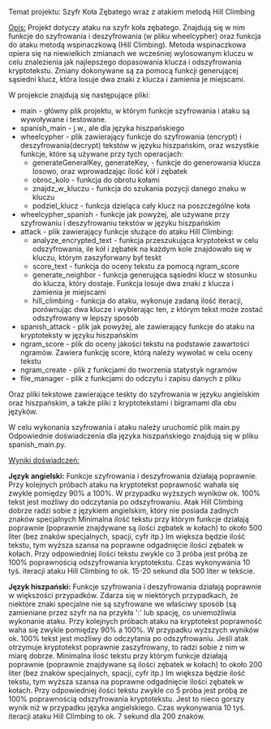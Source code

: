 Temat projektu: Szyfr Koła Zębatego wraz z atakiem metodą Hill Climbing

<u>Opis:</u> Projekt dotyczy ataku na szyfr koła zębatego. Znajdują się w nim funkcje do szyfrowania i deszyfrowania (w pliku wheelcypher) oraz funkcja do ataku metodą wspinaczkową (Hill Climbing).
Metoda wspinaczkowa opiera się na niewielkich zmianach we wcześniej wylosowanym kluczu w celu znalezienia jak najlepszego dopasowania klucza i odszyfrowania kryptotekstu.
Zmiany dokonywane są za pomocą funkcji generującej sąsiedni klucz, która losuje dwa znaki z klucza i zamienia je miejscami.

W projekcie znajdują się następujące pliki:
- main - główny plik projektu, w którym funkcje szyfrowania i ataku są wywoływane i testowane.
- spanish_main - j.w., ale dla języka hiszpańskiego
- wheelcypher - plik zawierający funkcje do szyfrowania (encrypt) i deszyfrowania(decrypt) tekstów w języku hiszpańskim, oraz wszystkie funkcje, które są używane przy tych operacjach:
  - generateGeneralKey, generateKey, - funkcje do generowania klucza losowo, oraz wprowadzając ilość kół i zębatek
  - obroc_kolo - funkcja do obrotu kołami
  - znajdz_w_kluczu - funkcja do szukania pozycji danego znaku w kluczu
  - podziel_klucz - funkcja dzieląca cały klucz na poszczególne koła
- wheelcypher_spanish - funkcje jak powyżej, ale używane przy szyfrowaniu i deszyfrowaniu tekstów w języku hiszpańskim
- attack - plik zawierający funkcje służące do ataku Hill Climbing:
  - analyze_encrypted_text - funkcja przeszukująca kryptotekst w celu odszyfrowania, ile kół i zębatek na każdym kole znajdowało się w kluczu, którym zaszyforwany był teskt
  - score_text - funkcja do oceny tekstu za pomocą ngram_score
  - generate_neighbor - funkcja generująca sąsiedni klucz w stosunku do klucza, który dostaje. Funkcja losuje dwa znaki z klucza i zamienia je miejscami
  - hill_climbing - funkcja do ataku, wykonuje zadaną ilość iteracji, porównując dwa klucze i wybierając ten, z którym tekst może zostać odszyfrowany w lepszy sposób
- spanish_attack - plik jak powyżej, ale zawierający funkcje do ataku na kryptoteksty w języku hiszpańskim
- ngram_score - plik do oceny jakości tekstu na podstawie zawartości ngramów. Zawiera funkcję score, którą należy wywołać w celu oceny tekstu
- ngram_create - plik z funkcjami do tworzenia statystyk ngramów
- file_manager - plik z funkcjami do odczytu i zapisu danych z pliku

Oraz pliki tekstowe zawierające teskty do szyfrowania w języku angielskim oraz hiszpańskim, a także pliki z kryptotekstami i bigramami dla obu języków.

W celu wykonania szyfrowania i ataku należy uruchomić plik main.py
Odpowiednie doświadczenia dla języka hiszpańskiego znajdują się w pliku spanish_main.py.

<u>Wyniki doświadczeń: </u>

<b>Język angielski:</b>
Funkcje szyfrowania i deszyfrowania działają poprawnie. 
Przy kolejnych próbach ataku na kryptotekst poprawność wahała się zwykle pomiędzy 90% a 100%. W przypadku wyższych wyników ok. 100% tekst jest możliwy do odczytania po odszyfrowaniu.
Atak Hill Climbing dobrze radzi sobie z językiem angielskim, który nie posiada żadnych znaków specjalnych
Minimalna ilość tekstu przy którym funkcje działają poprawnie (poprawnie znajdywane są ilości zębatek w kołach) to około  500 liter (bez znaków specjalnych, spacji, cyfr itp.)
Im większa będzie ilość tekstu, tym wyższa szansa na poprawne odgadnięcie ilości zębatek w kołach. 
Przy odpowiedniej ilości tekstu zwykle co 3 próba jest próbą ze 100% poprawnością odszyfrowania kryptotekstu.
Czas wykonywania 10 tyś. iteracji ataku Hill Climbing to ok. 15-20 sekund dla 500 liter w tekście. 

<b>Język hiszpański:</b>
Funkcje szyfrowania i deszyfrowania działają poprawnie w większości przypadków. 
Zdarza się w niektórych przypadkach, że niektóre znaki specjalne nie są szyfrowane we właściwy sposób (są zamieniane przez szyfr na na przykła ':' lub spację, co uniemożliwia wykonanie ataku. 
Przy kolejnych próbach ataku na kryptotekst poprawność waha się zwykle pomiędzy 90% a 100%. W przypadku wyższych wyników ok. 100% tekst jest możliwy do odczytania po odszyfrowaniu.
Jeśli atak otrzymuje kryptotekst poprawnie zaszyfrowany, to radzi sobie z nim w miarę dobrze.
Minimalna ilość tekstu przy którym funkcje działają poprawnie (poprawnie znajdywane są ilości zębatek w kołach) to około  200 liter (bez znaków specjalnych, spacji, cyfr itp.)
Im większa będzie ilość tekstu, tym wyższa szansa na poprawne odgadnięcie ilości zębatek w kołach. 
Przy odpowiedniej ilości tekstu zwykle co 5 próba jest próbą ze 100% poprawnością odszyfrowania kryptotekstu. Jest to nieco gorszy wynik niż w przypadku języka angielskiego.
Czas wykonywania 10 tyś. iteracji ataku Hill Climbing to ok. 7 sekund dla 200 znaków. 